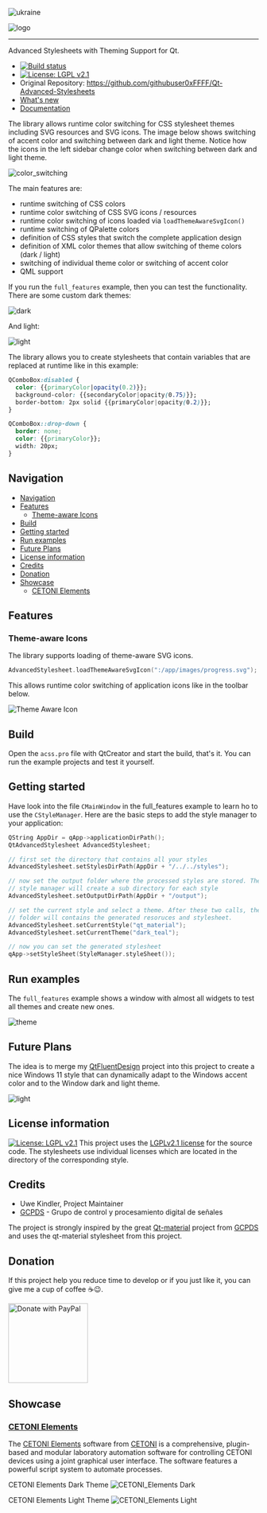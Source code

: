 ![ukraine](doc/ukraine.jpg)

![logo](doc/ass_logo.svg)

------------------

Advanced Stylesheets with Theming Support for Qt.

- [![Build status](https://github.com/githubuser0xFFFF/Qt-Advanced-Stylesheets/workflows/linux-builds/badge.svg)](https://github.com/githubuser0xFFFF/Qt-Advanced-Stylesheets/actions?query=workflow%3Alinux-builds)
- [![License: LGPL v2.1](https://img.shields.io/badge/License-LGPL%20v2.1-blue.svg)](gnu-lgpl-v2.1.md)
- Original Repository: https://github.com/githubuser0xFFFF/Qt-Advanced-Stylesheets
- [What's new](https://github.com/githubuser0xFFFF/Qt-Advanced-Stylesheets/releases/latest)
- [Documentation](doc/user-guide.md)

The library allows runtime color switching for CSS stylesheet themes including
SVG resources and SVG icons. The image below shows switching of accent color
and switching between dark and light theme. Notice how the icons in the left 
sidebar change color when switching between dark and light theme.

![color_switching](doc/CETONI_Elements_Styling.gif)

The main features are:

- runtime switching of CSS colors
- runtime color switching of CSS SVG icons / resources
- runtime color switching of icons loaded via `loadThemeAwareSvgIcon()`
- runtime switching of QPalette colors
- definition of CSS styles that switch the complete application design
- definition of XML color themes that allow switching of theme colors (dark / light)
- switching of individual theme color or switching of accent color
- QML support

If you run the `full_features` example, then you can test the functionality. 
There are some custom dark themes:

![dark](doc/qt_material_dark.gif)

And light:

![light](doc/qt_material_light.gif)

The library allows you to create stylesheets that contain variables that are
replaced at runtime like in this example:

```css
QComboBox:disabled {
  color: {{primaryColor|opacity(0.2)}};
  background-color: {{secondaryColor|opacity(0.75)}};
  border-bottom: 2px solid {{primaryColor|opacity(0.2)}};
}

QComboBox::drop-down {
  border: none;
  color: {{primaryColor}};
  width: 20px;
}
```

## Navigation

- [Navigation](#navigation)
- [Features](#features)
  - [Theme-aware Icons](#theme-aware-icons)
- [Build](#build)
- [Getting started](#getting-started)
- [Run examples](#run-examples)
- [Future Plans](#future-plans)
- [License information](#license-information)
- [Credits](#credits)
- [Donation](#donation)
- [Showcase](#showcase)
  - [CETONI Elements](#cetoni-elements)

## Features

### Theme-aware Icons

The library supports loading of theme-aware SVG icons.

```cpp
AdvancedStylesheet.loadThemeAwareSvgIcon(":/app/images/progress.svg");
```

This allows runtime color switching of application icons like in the
toolbar below.

![Theme Aware Icon](doc/theme_aware_icons.gif)

## Build

Open the `acss.pro` file with QtCreator and start the build, that's it.
You can run the example projects and test it yourself.

## Getting started

Have look into the file `CMainWindow` in the full_features example to learn
ho to use the `CStyleManager`. Here are the basic steps to add the style
manager to your application:

```cpp
QString AppDir = qApp->applicationDirPath();
QtAdvancedStylesheet AdvancedStylesheet;

// first set the directory that contains all your styles
AdvancedStylesheet.setStylesDirPath(AppDir + "/../../styles");

// now set the output folder where the processed styles are stored. The
// style manager will create a sub directory for each style
AdvancedStylesheet.setOutputDirPath(AppDir + "/output");

// set the current style and select a theme. After these two calls, the output
// folder will contains the generated resoruces and stylesheet.
AdvancedStylesheet.setCurrentStyle("qt_material");
AdvancedStylesheet.setCurrentTheme("dark_teal");

// now you can set the generated stylesheet
qApp->setStyleSheet(StyleManager.styleSheet());
```

## Run examples

The `full_features` example shows a window with almost all widgets to test all 
themes and create new ones.

![theme](doc/theme.gif)

## Future Plans

The idea is to merge my [QtFluentDesign](https://github.com/githubuser0xFFFF/QtFluentDesign) project into this project to create a nice Windows 11 style that can dynamically
adapt to the Windows accent color and to the Window dark and light theme.

![light](doc/qt_fluent.png)

## License information

[![License: LGPL v2.1](https://img.shields.io/badge/License-LGPL%20v2.1-blue.svg)](gnu-lgpl-v2.1.md)
This project uses the [LGPLv2.1 license](gnu-lgpl-v2.1.md) for the source code.
The stylesheets use individual licenses which are located in the directory of
the corresponding style.

## Credits

- Uwe Kindler, Project Maintainer
- [GCPDS](https://github.com/UN-GCPDS) - Grupo de control y procesamiento digital de señales

The project is strongly inspired by the great [Qt-material](https://github.com/UN-GCPDS/qt-material) project from [GCPDS](https://github.com/UN-GCPDS) and uses the qt-material stylesheet from this project.

## Donation

If this project help you reduce time to develop or if you just like it, you can give me a cup of coffee :coffee::wink:.

<a href="https://www.paypal.com/cgi-bin/webscr?cmd=_s-xclick&hosted_button_id=85R64TMMSY9T6">
  <img src="doc/donate.png" alt="Donate with PayPal" width="160"/>
</a>

## Showcase

### [CETONI Elements](https://cetoni.com/cetoni-elements/)

The [CETONI Elements](https://youtu.be/xWTpCwCz8dI) software from
[CETONI](https://www.cetoni.com) is a comprehensive,
plugin-based and modular laboratory automation software for controlling CETONI devices using a joint graphical user interface. The software features a powerful script system to automate processes.

CETONI Elements Dark Theme
![CETONI_Elements Dark](doc/CETONI_Elements_Dark.png)

CETONI Elements Light Theme
![CETONI_Elements Light](doc/CETONI_Elements_Light.png)
